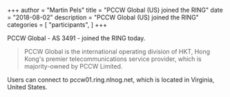 +++
author = "Martin Pels"
title = "PCCW Global (US) joined the RING"
date = "2018-08-02"
description = "PCCW Global (US) joined the RING"
categories = [
    "participants",
]
+++

PCCW Global - AS 3491 - joined the RING today.

> PCCW Global is the international operating division of HKT, Hong Kong's premier telecommunications service provider, which is majority-owned by PCCW Limited.

Users can connect to pccw01.ring.nlnog.net, which is located in Virginia, United States.

